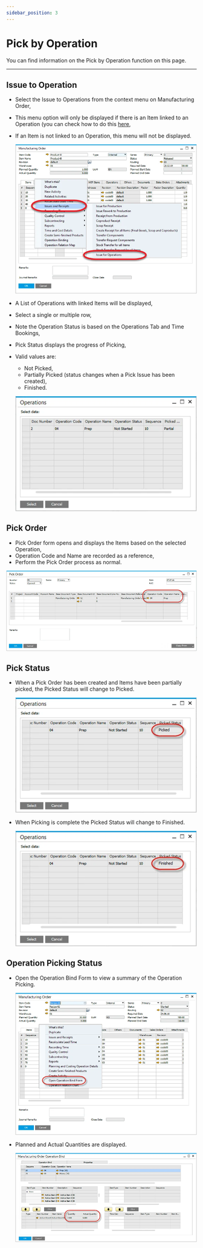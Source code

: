 ```yaml
---
sidebar_position: 3
---
```


# Pick by Operation

You can find information on the Pick by Operation function on this page.

---

## Issue to Operation

- Select the Issue to Operations from the context menu on Manufacturing Order,
- This menu option will only be displayed if there is an Item linked to an Operation (you can check how to do this [here](../../formulations-and-bill-of-materials/production-process/overview.md#manufacturing-order-operation-bind),
- If an Item is not linked to an Operation, this menu will not be displayed.

  ![Issue for Operations](./media/pick-by-operation/issue-for-operations.webp)

- A List of Operations with linked Items will be displayed,
- Select a single or multiple row,
- Note the Operation Status is based on the Operations Tab and Time Bookings,
- Pick Status displays the progress of Picking,
- Valid values are:
  - Not Picked,
  - Partially Picked (status changes when a Pick Issue has been created),
  - Finished.

  ![Operations](./media/pick-by-operation/operations.webp)

## Pick Order

- Pick Order form opens and displays the Items based on the selected Operation,
- Operation Code and Name are recorded as a reference,
- Perform the Pick Order process as normal.

![Operation code and name](./media/pick-by-operation/operation-code-name.webp)

## Pick Status

- When a Pick Order has been created and Items have been partially picked, the Picked Status will change to Picked.

  ![Operation Picked](./media/pick-by-operation/operation-picked.webp)

- When Picking is complete the Picked Status will change to Finished.

  ![Operation Finished](./media/pick-by-operation/operation-finished.webp)

## Operation Picking Status

- Open the Operation Bind Form to view a summary of the Operation Picking.

  ![Open Operation Bind Form](./media/pick-by-operation/open-operation-bind-form.webp)

- Planned and Actual Quantities are displayed.

  ![Planned and Actual Quantities](./media/pick-by-operation/planned-actual-quantity.webp)
